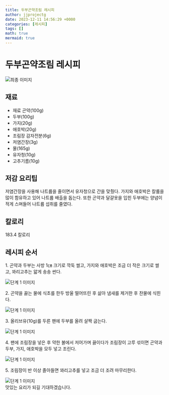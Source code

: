 ```yaml
---
title: 두부곤약조림 레시피
author: jjprojectg
date: 2023-12-11 14:56:29 +0000
categories: [레시피]
tags: []
math: true
mermaid: true
---
```

<meta name="og:type" content="website"/>
<meta charset="UTF-8"/>
<div class="header">
  <h1>두부곤약조림 레시피</h1>
</div>

<div class="container my-4">
  <div class="row">
    <div class="col-12 col-md-6">
      <div class="recipe-image">
        <img src="http://www.foodsafetykorea.go.kr/uploadimg/cook/10_00258_2.png" class="step-image" alt="최종 이미지"/>
      </div>
    </div>
    <div class="col-12 col-md-6">
      <div class="ingredients">
        <h2>재료</h2>
        <ul class="card">
          <li> 재료 곤약(100g) </li>
          <li>  두부(100g) </li>
          <li>  가지(20g) </li>
          <li>  애호박(20g) </li>
          <li> 조림장 감자전분(6g) </li>
          <li>  저염간장(3g) </li>
          <li>  물(165g) </li>
          <li> 유자청(10g) </li>
          <li>  고추기름(10g) </li>
</ul>
      </div>
    </div>
    <div class="col-12 col-md-6">
      <div class="ingredients">
        <h2>저감 요리팁</h2>
        <div class="card"> 
          <p>
            저염간장을 사용해 나트륨을 줄이면서 유자청으로 간을 맞췄다.
가지와 애호박은 칼륨을 많이 함유하고 있어 나트륨 배출을 돕는다.
또한 곤약과 달걀옷을 입힌 두부에는 양념이 적게 스며들어 나트륨 섭취를 줄였다.
          </p>
        </div>
      </div>
      <div class="ingredients">
        <h2>칼로리</h2>
        <div class="card"> 
          <p>
            183.4 칼로리
          </p>
        </div>
      </div>
    </div>
  </div>

  <h2 class="my-4">레시피 순서</h2>
  <div class="card recipe-card">
    <div class="card-body recipe-step">
      <p class="card-text step-description">1. 곤약과 두부는 사방 1㎝ 크기로
깍둑 썰고, 가지와 애호박은 조금
더 작은 크기로 썰고, 꽈리고추는
얇게 송송 썬다.</p>
      <img src="http://www.foodsafetykorea.go.kr/uploadimg/cook/20_00258_1.png" alt="단계 1 이미지" class="step-image"/>
    </div>
  </div>
  <div class="card recipe-card">
    <div class="card-body recipe-step">
      <p class="card-text step-description">2. 곤약을 끓는 물에 식초를 한두 방울
떨어뜨린 후 삶아 냄새를 제거한 후
찬물에 식힌다.</p>
      <img src="http://www.foodsafetykorea.go.kr/uploadimg/cook/20_00258_2.png" alt="단계 1 이미지" class="step-image"/>
    </div>
  </div>
  <div class="card recipe-card">
    <div class="card-body recipe-step">
      <p class="card-text step-description">3. 올리브유(10g)를 두른 팬에 두부를
올려 살짝 굽는다.</p>
      <img src="http://www.foodsafetykorea.go.kr/uploadimg/cook/20_00258_3.png" alt="단계 1 이미지" class="step-image"/>
    </div>
  </div>
  <div class="card recipe-card">
    <div class="card-body recipe-step">
      <p class="card-text step-description">4. 팬에 조림장을 넣은 후 약한 불에서
저어가며 끓이다가 조림장이 고루
섞이면 곤약과 두부, 가지, 애호박을
모두 넣고 조린다.</p>
      <img src="http://www.foodsafetykorea.go.kr/uploadimg/cook/20_00258_4.png" alt="단계 1 이미지" class="step-image"/>
    </div>
  </div>
  <div class="card recipe-card">
    <div class="card-body recipe-step">
      <p class="card-text step-description">5. 조림장이 반 이상 졸아들면
꽈리고추를 넣고 조금 더 조려
마무리한다.</p>
      <img src="http://www.foodsafetykorea.go.kr/uploadimg/cook/20_00258_5.png" alt="단계 1 이미지" class="step-image"/>
    </div>
  </div>

</div>
맛있는 요리가 되길 기대하겠습니다.
